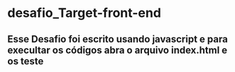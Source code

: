 # desafio_Target-front-end

## Esse Desafio foi escrito usando javascript e para execultar os códigos abra o arquivo index.html e os teste ##

